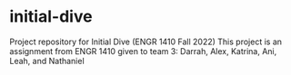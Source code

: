 # initial-dive
Project repository for Initial Dive (ENGR 1410 Fall 2022)
This project is an assignment from ENGR 1410 given to team 3: Darrah, Alex, Katrina, Ani, Leah, and Nathaniel   
